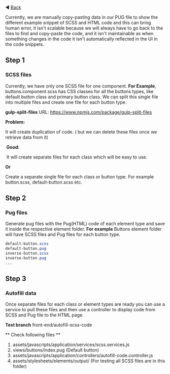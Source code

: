 ◀️ [Back](https://gitlab.com/SUSE-UIUX/eos/wikis/home#investigations)


Currently, we are manually copy-pasting data in our PUG file to show the different example snippet of SCSS and HTML code and this can bring human error, it isn't scalable because we will always have to go back to the files to find and copy-paste the code, and it isn't maintainable as when something changes in the code it isn't automatically reflected in the UI in the code snippets. 

## Step 1
### SCSS files

Currently, we have only one SCSS file for one component. **For Example**, buttons.component.scss has CSS classes for all the buttons types, like default button class and primary button class. We can split this single file into multiple files and create one file for each button type. 

**gulp-split-files** URL: https://www.npmjs.com/package/gulp-split-files 

**Problem:**

It will create duplication of code. ( but we can delete these files once we retrieve data from it)

** Good:**

 It will create separate files for each class which will be easy to use.

**Or**

Create a separate single file for each class or button type. 
For example button.scss, default-button.scss etc.

## Step 2
### Pug files
Generate pug files with the Pug(HTML) code of each element type and save it inside the respective element folder.
**For example** Buttons element folder will have SCSS files and Pug files for each button type.

```scss
default-button.scss
default-button.pug
inverse-button.scss
inverse-button.pug
...
```
## Step 3
### Autofill data

Once separate files for each class or element types are ready you can use a service to pull these files and then use a controller to display code from SCSS and Pug file to the HTML page.

**Test branch**
front-end/autofill-scss-code

** Check following files **
1. assets/javascripts/application/services/scss.services.js
2. views/buttons/index.pug (Default button)
3. assets/javascripts/application/controllers/autofill-code.controller.js
4. assets/stylesheets/elements/output/ (For testing all SCSS files are in this folder)


